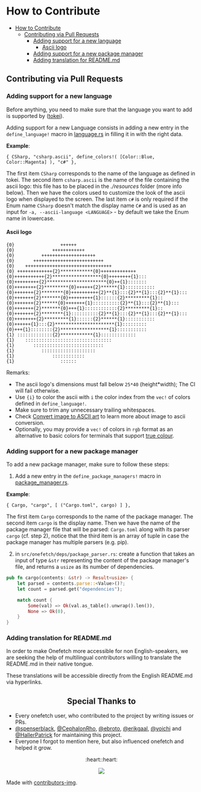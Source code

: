 # How to Contribute

- [How to Contribute](#how-to-contribute)
  - [Contributing via Pull Requests](#contributing-via-pull-requests)
    - [Adding support for a new language](#adding-support-for-a-new-language)
      - [Ascii logo](#ascii-logo)
    - [Adding support for a new package manager](#adding-support-for-a-new-package-manager)
    - [Adding translation for README.md](#adding-translation-for-readmemd)

## Contributing via Pull Requests

### Adding support for a new language

Before anything, you need to make sure that the language you want to add is supported by ([tokei](https://github.com/XAMPPRocky/tokei#supported-languages)).

Adding support for a new Language consists in adding a new entry in the `define_language!` macro in [language.rs](https://raw.githubusercontent.com/o2sh/onefetch/main/src/language.rs) in filling it in with the right data.

**Example**:

` { CSharp, "csharp.ascii", define_colors!( [Color::Blue, Color::Magenta] ), "c#" }, `

The first item `CSharp` corresponds to the name of the language as defined in tokei. The second item `csharp.ascii` is the name of the file containing the ascii logo: this file has to be placed in the _./resources_ folder (more info below). Then we have the colors used to customize the look of the ascii logo when displayed to the screen. The last item `c#` is only required if the Enum name `CSharp` doesn't match the display name `C#` and is used as an input for `-a, --ascii-language <LANGUAGE>` - by default we take the Enum name in lowercase.

#### Ascii logo

```text
{0}                 ++++++
{0}              ++++++++++++
{0}          ++++++++++++++++++++
{0}       ++++++++++++++++++++++++++
{0}    ++++++++++++++++++++++++++++++++
{0} +++++++++++++{2}************{0}+++++++++++++
{0}+++++++++++{2}******************{0}++++++++{1}:::
{0}+++++++++{2}**********************{0}++{1}:::::::
{0}++++++++{2}*********{0}++++++{2}******{1}:::::::::::
{0}+++++++{2}********{0}++++++++++{2}**{1}:::{2}**{1}:::{2}**{1}:::
{0}+++++++{2}*******{0}+++++++++{1}::::::{2}*********{1}::
{0}+++++++{2}******{0}+++++++{1}::::::::::{2}**{1}:::{2}**{1}:::
{0}+++++++{2}*******{0}+++{1}::::::::::::{2}*********{1}::
{0}+++++++{2}********{1}::::::::::{2}**{1}:::{2}**{1}:::{2}**{1}:::
{0}++++++++{2}*********{1}::::::{2}******{1}:::::::::::
{0}++++++{1}:::{2}**********************{1}:::::::::
{0}+++{1}::::::::{2}******************{1}:::::::::::
{1} :::::::::::::{2}************{1}:::::::::::::
{1}    ::::::::::::::::::::::::::::::::
{1}       ::::::::::::::::::::::::::
{1}          ::::::::::::::::::::
{1}              ::::::::::::
{1}                 ::::::
```

Remarks:

- The ascii logo's dimensions must fall below `25*40` (height\*width); The CI will fail otherwise.
- Use `{i}` to color the ascii with `i` the color index from the `vec!` of colors defined in `define_language!`.
- Make sure to trim any unnecessary trailing whitespaces.
- Check [Convert image to ASCII art](https://github.com/o2sh/onefetch/wiki/image-to-ascii) to learn more about image to ascii conversion.
- Optionally, you may provide a `vec!` of colors in `rgb` format as an alternative to basic colors for terminals that support [true colour](https://gist.github.com/XVilka/8346728).

### Adding support for a new package manager

To add a new package manager, make sure to follow these steps:

1. Add a new entry in the `define_package_managers!` macro in [package_manager.rs](src/onefetch/package_managers/package_manager.rs).

**Example**:

`{ Cargo, "cargo", [ ("Cargo.toml", cargo) ] },`

The first item `Cargo` corresponds to the name of the package manager. The second item `cargo` is the display name. Then we have the name of the package manager file that will be parsed: `Cargo.toml` along with its parser `cargo` (cf. step 2), notice that the third item is an array of tuple in case the package manager has multiple parsers (e.g. pip).

2. in `src/onefetch/deps/package_parser.rs`: create a function that takes an input of type `&str` representing the content of the package manager's file, and returns a `usize` as its number of dependencies.

```rust
pub fn cargo(contents: &str) -> Result<usize> {
    let parsed = contents.parse::<Value>()?;
    let count = parsed.get("dependencies");

    match count {
        Some(val) => Ok(val.as_table().unwrap().len()),
        None => Ok(0),
    }
}
```

### Adding translation for README.md

In order to make Onefetch more accessible for non English-speakers, we are seeking the help of multilingual contributors willing to translate the README.md in their native tongue.

These translations will be accessible directly from the English README.md via hyperlinks.

<h2 align="center">Special Thanks to</h2>

- Every onefetch user, who contributed to the project by writing issues or PRs.
- [@spenserblack](https://github.com/spenserblack), [@CephalonRho](https://github.com/CephalonRho), [@ebroto](https://github.com/ebroto), [@erikgaal](https://github.com/erikgaal), [@yoichi](https://github.com/yoichi) and [@HallerPatrick](https://github.com/HallerPatrick) for maintaining this project.
- Everyone I forgot to mention here, but also influenced onefetch and helped it grow.

<p align="center">:heart::heart:</p>

<p align="center">
  <img src="https://contrib.rocks/image?repo=o2sh/onefetch" />
</p>

Made with [contributors-img](https://contrib.rocks).
